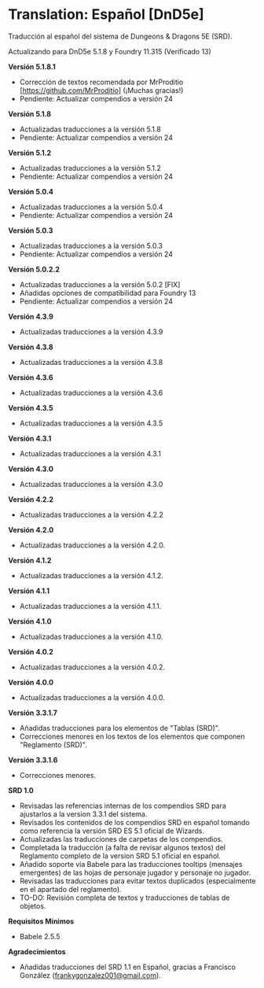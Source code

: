 # Translation: Español [DnD5e]

Traducción al español del sistema de Dungeons & Dragons 5E (SRD).

Actualizando para DnD5e 5.1.8 y Foundry 11.315 (Verificado 13)

**Versión 5.1.8.1**
- Corrección de textos recomendada por MrProditio [https://github.com/MrProditio] (¡Muchas gracias!)
- Pendiente: Actualizar compendios a versión 24

**Versión 5.1.8**
- Actualizadas traducciones a la versión 5.1.8
- Pendiente: Actualizar compendios a versión 24

**Versión 5.1.2**
- Actualizadas traducciones a la versión 5.1.2
- Pendiente: Actualizar compendios a versión 24

**Versión 5.0.4**
- Actualizadas traducciones a la versión 5.0.4
- Pendiente: Actualizar compendios a versión 24
  
**Versión 5.0.3**
- Actualizadas traducciones a la versión 5.0.3
- Pendiente: Actualizar compendios a versión 24
  
**Versión 5.0.2.2**
- Actualizadas traducciones a la versión 5.0.2 [FIX]
- Añadidas opciones de compatibilidad para Foundry 13
- Pendiente: Actualizar compendios a versión 24

**Versión 4.3.9**
- Actualizadas traducciones a la versión 4.3.9
  
**Versión 4.3.8**
- Actualizadas traducciones a la versión 4.3.8
  
**Versión 4.3.6**
- Actualizadas traducciones a la versión 4.3.6
  
**Versión 4.3.5**
- Actualizadas traducciones a la versión 4.3.5
  
**Versión 4.3.1**
- Actualizadas traducciones a la versión 4.3.1

**Versión 4.3.0**
- Actualizadas traducciones a la versión 4.3.0

**Versión 4.2.2**
- Actualizadas traducciones a la versión 4.2.2

**Versión 4.2.0**
- Actualizadas traducciones a la versión 4.2.0.

**Versión 4.1.2**
- Actualizadas traducciones a la versión 4.1.2.

**Versión 4.1.1**
- Actualizadas traducciones a la versión 4.1.1.

**Versión 4.1.0**
- Actualizadas traducciones a la versión 4.1.0.
  
**Versión 4.0.2**
- Actualizadas traducciones a la versión 4.0.2.

**Versión 4.0.0**
- Actualizadas traducciones a la versión 4.0.0.
  
**Versión 3.3.1.7**
- Añadidas traducciones para los elementos de "Tablas (SRD)".
- Correcciones menores en los textos de los elementos que componen "Reglamento (SRD)".

**Versión 3.3.1.6**
- Correcciones menores.

**SRD 1.0**
- Revisadas las referencias internas de los compendios SRD para ajustarlos a la version 3.3.1 del sistema.
- Revisados los contenidos de los compendios SRD en español tomando como referencia la versión SRD ES 5.1 oficial de Wizards.
- Actualizadas las traducciones de carpetas de los compendios.
- Completada la traducción (a falta de revisar algunos textos) del Reglamento completo de la version SRD 5.1 oficial en español.
- Añadido soporte vía Babele para las traducciones tooltips (mensajes emergentes) de las hojas de personaje jugador y personaje no jugador.
- Revisadas las traducciones para evitar textos duplicados (especialmente en el apartado del reglamento).
- TO-DO: Revisión completa de textos y traducciones de tablas de objetos.

**Requisitos Mínimos**
- Babele 2.5.5

**Agradecimientos**
- Añadidas traducciones del SRD 1.1 en Español, gracias a Francisco González (frankygonzalez001@gmail.com).